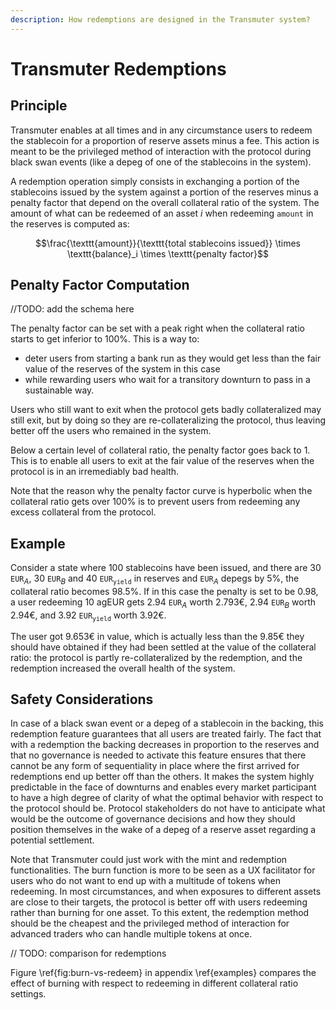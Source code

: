 ```yaml
---
description: How redemptions are designed in the Transmuter system?
---
```


# Transmuter Redemptions

## Principle

Transmuter enables at all times and in any circumstance users to redeem the stablecoin for a proportion of reserve assets minus a fee. This action is meant to be the privileged method of interaction with the protocol during black swan events (like a depeg of one of the stablecoins in the system).

A redemption operation simply consists in exchanging a portion of the stablecoins issued by the system against a portion of the reserves minus a penalty factor that depend on the overall collateral ratio of the system. The amount of what can be redeemed of an asset $i$ when redeeming $\texttt{amount}$ in the reserves is computed as:

$$\frac{\texttt{amount}}{\texttt{total stablecoins issued}} \times \texttt{balance}_i \times \texttt{penalty factor}$$

## Penalty Factor Computation

//TODO: add the schema here

The penalty factor can be set with a peak right when the collateral ratio starts to get inferior to 100%. This is a way to:

- deter users from starting a bank run as they would get less than the fair value of the reserves of the system in this case
- while rewarding users who wait for a transitory downturn to pass in a sustainable way.

Users who still want to exit when the protocol gets badly collateralized may still exit, but by doing so they are re-collateralizing the protocol, thus leaving better off the users who remained in the system.

Below a certain level of collateral ratio, the penalty factor goes back to 1. This is to enable all users to exit at the fair value of the reserves when the protocol is in an irremediably bad health.

Note that the reason why the penalty factor curve is hyperbolic when the collateral ratio gets over 100% is to prevent users from redeeming any excess collateral from the protocol.

## Example

Consider a state where 100 stablecoins have been issued, and there are 30 $\texttt{EUR}_A$, 30 $\texttt{EUR}_B$ and 40 $\texttt{EUR}_{\texttt{yield}}$ in reserves and $\texttt{EUR}_A$ depegs by 5%, the collateral ratio becomes 98.5%. If in this case the penalty is set to be 0.98, a user redeeming 10 agEUR gets 2.94 $\texttt{EUR}_A$ worth 2.793€, 2.94 $\texttt{EUR}_B$ worth 2.94€, and 3.92 $\texttt{EUR}_{\texttt{yield}}$ worth 3.92€.

The user got 9.653€ in value, which is actually less than the 9.85€ they should have obtained if they had been settled at the value of the collateral ratio: the protocol is partly re-collateralized by the redemption, and the redemption increased the overall health of the system.

## Safety Considerations

In case of a black swan event or a depeg of a stablecoin in the backing, this redemption feature guarantees that all users are treated fairly. The fact that with a redemption the backing decreases in proportion to the reserves and that no governance is needed to activate this feature ensures that there cannot be any form of sequentiality in place where the first arrived for redemptions end up better off than the others. It makes the system highly predictable in the face of downturns and enables every market participant to have a high degree of clarity of what the optimal behavior with respect to the protocol should be. Protocol stakeholders do not have to anticipate what would be the outcome of governance decisions and how they should position themselves in the wake of a depeg of a reserve asset regarding a potential settlement.

Note that Transmuter could just work with the mint and redemption functionalities. The burn function is more to be seen as a UX facilitator for users who do not want to end up with a multitude of tokens when redeeming. In most circumstances, and when exposures to different assets are close to their targets, the protocol is better off with users redeeming rather than burning for one asset. To this extent, the redemption method should be the cheapest and the privileged method of interaction for advanced traders who can handle multiple tokens at once.

// TODO: comparison for redemptions

Figure \ref{fig:burn-vs-redeem} in appendix \ref{examples} compares the effect of burning with respect to redeeming in different collateral ratio settings.

